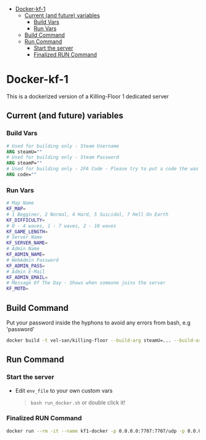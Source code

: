 - [Docker-kf-1](#docker-kf-1)
  - [Current (and future) variables](#current-and-future-variables)
    - [Build Vars](#build-vars)
    - [Run Vars](#run-vars)
  - [Build Command](#build-command)
  - [Run Command](#run-command)
    - [Start the server](#start-the-server)
    - [Finalized RUN Command](#finalized-run-command)

# Docker-kf-1

This is a dockerized version of a Killing-Floor 1 dedicated server

## Current (and future) variables

### Build Vars

```Dockerfile
# Used for building only - Steam Username
ARG steamU=""
# Used for building only - Steam Password
ARG steamP=""
# Used for building only - 2FA Code - Please try to put a code the was newly generated or it won't last untill the image is pulled
ARG code=""
```

### Run Vars

```bash
# Map Name
KF_MAP=
# 1 Begginer, 2 Normal, 4 Hard, 5 Suicidal, 7 Hell On Earth
KF_DIFFICULTY=
# 0 - 4 waves, 1 - 7 waves, 2 - 10 waves
KF_GAME_LENGTH=
# Server Name
KF_SERVER_NAME=
# Admin Name
KF_ADMIN_NAME=
# WebAdmin Password
KF_ADMIN_PASS=
# Admin E-Mail
KF_ADMIN_EMAIL=
# Message Of The Day - Shows when someone joins the server
KF_MOTD=
```

## Build Command

Put your password inside the hyphons to avoid any errors from bash, e.g 'password'

```bash
docker build -t vel-san/killing-floor --build-arg steamU=... --build-arg steamP=... --build-arg code=... .
```

## Run Command

### Start the server

- Edit `env_file` to your own custom vars
    >`bash run_docker.sh` or double click it!

### Finalized RUN Command

```bash
docker run --rm -it --name kf1-docker -p 0.0.0.0:7707:7707/udp -p 0.0.0.0:7708:7708/udp -p 0.0.0.0:7717:7717/udp -p 0.0.0.0:28852:28852/udp -p 0.0.0.0:8075:8075/tcp -p 0.0.0.0:20560:20560/udp --env-file=env_file vel-san/killing-floor
```
